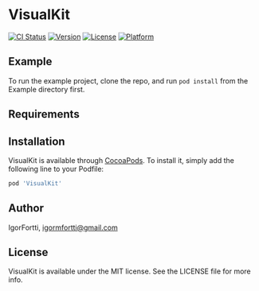 # VisualKit

[![CI Status](https://img.shields.io/travis/IgorFortti/VisualKit.svg?style=flat)](https://travis-ci.org/IgorFortti/VisualKit)
[![Version](https://img.shields.io/cocoapods/v/VisualKit.svg?style=flat)](https://cocoapods.org/pods/VisualKit)
[![License](https://img.shields.io/cocoapods/l/VisualKit.svg?style=flat)](https://cocoapods.org/pods/VisualKit)
[![Platform](https://img.shields.io/cocoapods/p/VisualKit.svg?style=flat)](https://cocoapods.org/pods/VisualKit)

## Example

To run the example project, clone the repo, and run `pod install` from the Example directory first.

## Requirements

## Installation

VisualKit is available through [CocoaPods](https://cocoapods.org). To install
it, simply add the following line to your Podfile:

```ruby
pod 'VisualKit'
```

## Author

IgorFortti, igormfortti@gmail.com

## License

VisualKit is available under the MIT license. See the LICENSE file for more info.
